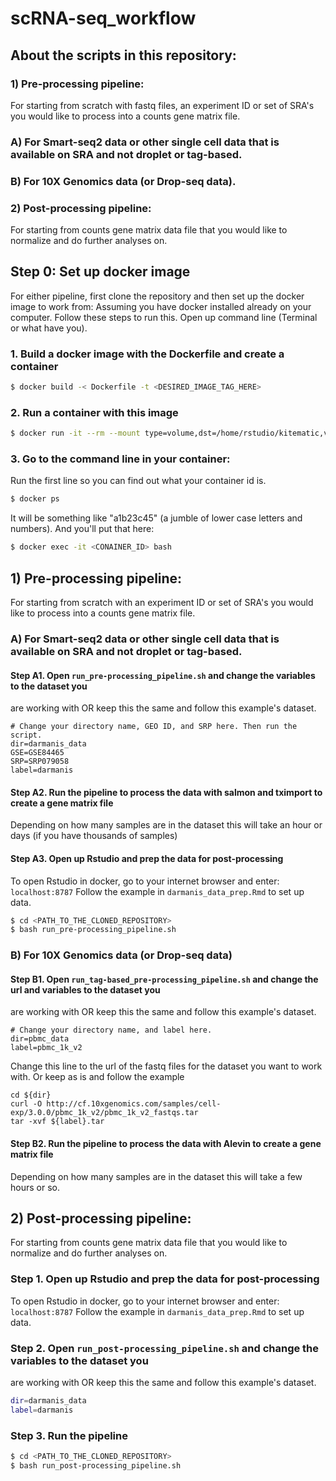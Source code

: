 # scRNA-seq_workflow

## About the scripts in this repository:

### 1) Pre-processing pipeline:
For starting from scratch with fastq files, an experiment ID or set of SRA's you would like to process into a counts gene matrix file.    
### A) For Smart-seq2 data or other single cell data that is available on SRA and not droplet or tag-based.   
### B) For 10X Genomics data (or Drop-seq data).  
    
### 2) Post-processing pipeline:
For starting from counts gene matrix data file that you would like to normalize and do further analyses on.

## Step 0: Set up docker image
For either pipeline, first clone the repository and then set up the docker image to work from:
Assuming you have docker installed already on your computer. Follow these steps to run this. Open up command line (Terminal or what have you).
### 1. Build a docker image with the Dockerfile and create a container
``` bash
$ docker build -< Dockerfile -t <DESIRED_IMAGE_TAG_HERE>
```
### 2. Run a container with this image
```bash
$ docker run -it --rm --mount type=volume,dst=/home/rstudio/kitematic,volume-driver=local,volume-opt=type=none,volume-opt=o=bind,volume-opt=device=<PUT_DESIRED_LOCAL_DIRECTORY_PATH_HERE> -e PASSWORD=<DESIRED_PASSWORD_HERE> -p 8787:8787 <SAME_DESIRED_IMAGE_TAG_AS_ABOVE_HERE>
```
### 3. Go to the command line in your container:
Run the first line so you can find out what your container id is.
```bash
$ docker ps
```
It will be something like "a1b23c45" (a jumble of lower case letters and numbers). And you'll put that here:
```bash
$ docker exec -it <CONAINER_ID> bash
```

## 1) Pre-processing pipeline:
For starting from scratch with an experiment ID or set of SRA's you would like to process into a counts gene matrix file.

### A) For Smart-seq2 data or other single cell data that is available on SRA and not droplet or tag-based.

#### Step A1. Open `run_pre-processing_pipeline.sh` and change the variables to the dataset you
are working with OR keep this the same and follow this example's dataset.
```
# Change your directory name, GEO ID, and SRP here. Then run the script.
dir=darmanis_data
GSE=GSE84465
SRP=SRP079058
label=darmanis
```

#### Step A2. Run the pipeline to process the data with salmon and tximport to create a gene matrix file
Depending on how many samples are in the dataset this will take an hour or days (if you have thousands of samples)

#### Step A3. Open up Rstudio and prep the data for post-processing
To open Rstudio in docker, go to your internet browser and enter: `localhost:8787`
Follow the example in `darmanis_data_prep.Rmd` to set up data.

```bash
$ cd <PATH_TO_THE_CLONED_REPOSITORY>  
$ bash run_pre-processing_pipeline.sh
```
### B) For 10X Genomics data (or Drop-seq data)

#### Step B1. Open `run_tag-based_pre-processing_pipeline.sh` and change the url and variables to the dataset you
are working with OR keep this the same and follow this example's dataset.
```
# Change your directory name, and label here.
dir=pbmc_data
label=pbmc_1k_v2
```

Change this line to the url of the fastq files for the dataset you want to work with. Or keep as is and follow the example
```
cd ${dir}
curl -O http://cf.10xgenomics.com/samples/cell-exp/3.0.0/pbmc_1k_v2/pbmc_1k_v2_fastqs.tar
tar -xvf ${label}.tar
```

#### Step B2. Run the pipeline to process the data with Alevin to create a gene matrix file
Depending on how many samples are in the dataset this will take a few hours or so.


## 2) Post-processing pipeline:
For starting from counts gene matrix data file that you would like to normalize and do further analyses on.

### Step 1.  Open up Rstudio and prep the data for post-processing
To open Rstudio in docker, go to your internet browser and enter: `localhost:8787`
Follow the example in `darmanis_data_prep.Rmd` to set up data.

### Step 2.  Open `run_post-processing_pipeline.sh` and change the variables to the dataset you
are working with OR keep this the same and follow this example's dataset.
```bash
dir=darmanis_data
label=darmanis
```

### Step 3. Run the pipeline
```bash
$ cd <PATH_TO_THE_CLONED_REPOSITORY>  
$ bash run_post-processing_pipeline.sh
```
